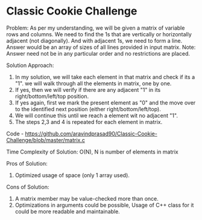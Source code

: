 # Classic Cookie Challenge

Problem:
As per my understanding, we will be given a matrix of variable rows and columns. We need to find the 1s that are vertically or horizontally adjacent (not diagonally). 
And with adjacent 1s, we need to form a line. Answer would be an array of sizes of all lines provided in input matrix. 
Note: Answer need not be in any particular order and no restrictions are placed. 

Solution Approach:
1) In my solution, we will take each element in that matrix and check if its a "1". we will walk through all the elements in matrix, one by one.
2) If yes, then we will verify if there are any adjacent "1" in its right/bottom/left/top position. 
3) If yes again, first we mark the present element as "0" and the move over to the identified next position (either right/bottom/left/top). 
4) We will continue this until we reach a element wit no adjacent "1". 
5) The steps 2,3 and 4 is repeated for each element in matrix.  

Code - https://github.com/aravindprasad90/Classic-Cookie-Challenge/blob/master/matrix.c 

Time Complexity of Solution:
O(N), N is number of elements in matrix

Pros of Solution:
1) Optimized usage of space (only 1 array used). 

Cons of Solution:
1) A matrix member may be value-checked more than once. 
2) Optimizations in arguments could be possible, Usage of C++ class for it could be more readable and maintainable.

